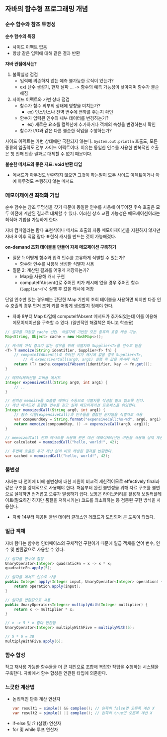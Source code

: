 
## 자바의 함수형 프로그래밍 개념
### 순수 함수와 참조 투명성
**순수 함수의 특징**
- 사이드 이펙트 없음
- 항상 같은 입력에 대해 같은 결과 반환

**자바 관점에서는?**
1. 불확실성 점검
   - 입력에 의존하지 않는 예측 불가능한 로직이 있는가?
   - ex) 난수 생성기, 현재 날짜 ... -> 함수의 예측 가능성이 낮아지며 함수가 불순해짐
2. 사이드 이펙트와 가변 상태 점검
   - 함수가 함수 외부의 상태에 영향을 미치는가?
     - ex) 인스턴스나 전역 변수에 변화를 주는지 확인
   - 함수가 입력된 인수의 내부 데이터를 변경하는가?
     - ex) 새로운 요소를 컬렉션에 추가하거나 객체의 속성을 변경하는지 확인
   - 함수가 I/O와 같은 다른 불순한 작업을 수행하는가?

사이드 이펙트는 가변 상태에만 국한되지 않는다. ```System.out.println``` 호출도, 모든 종류의 입출력도 전부 사이드 이펙트이다. 이유는 동일한 인수를 사용한 반복적인 호출은 첫 번째 반환 결과로 대체할 수 없기 때문이다.


**불순한 메서드의 좋은 지표: void 반환 타입**
- 메서드가 아무것도 반환하지 않으면 그것이 하는일이 모두 사이드 이펙트이거나 아예 아무것도 수행하지 않는 메서드


### 메모이제이션 최적화 기법
순수 함수는 참조 투명성을 갖기 때문에 동일한 인수를 사용해 이루어진 후속 호출은 모두 이전에 계산된 결과로 대체할 수 있다. 이러한 상호 교환 가능성은 메모제이션이라는 최적화 기법을 가능하게 한다.

자바 컴파일러는 람다 표현식이나 메서드 호출의 자동 메모이제이션을 지원하지 않지만 자바 8 이후 직접 람다 표현식 캐시를 만드는 것이 가능해졌다.

**on-demand 조회 테이블을 만들어 자체 메모제이션 구축하기**
- 질문 1: 어떻게 함수와 입력 인수를 고유하게 식별할 수 있는가?
  - 함수와 인수를 사용해 생성한 식별자 사용
- 질문 2: 계산된 결과를 어떻게 저장하는가?
  - Map을 사용해 캐시 구현
  - computeIfAbsent()로 주어진 키가 캐시에 없을 경우 주어진 함수(`Supplier<T>`) 실행 후 값을 캐시에 저장

단일 인수만 있는 경우에는 간단한 Map 기반의 조회 테이블을 사용하면 되지만 다중 인수 호출의 경우 먼저 조회 키를 어떻게 생성할지 정해야 한다.
- 자바 8부터 Map 타입에 computeIfAbsent 메서드가 추가되었는데 이를 이용해 메모이제이션을 구축할 수 있다. (일반적인 해결책은 아니고 학습용)
```java
// 결과를 저장할 cache 선언. 식별자에 기반한 모든 종류의 호출 캐싱 가능. 
Map<String, Object> cache = new HashMap<>();

// 캐시에 아직 결과가 없는 경우를 위해 식별자와 Supplier<T>를 인수로 받음
<T> T memoize(String identifier, Supplier<T> fn) {
    // computeIfAbsent()로 주어진 키가 캐시에 없을 경우 Supplier<T>,
        // 즉 expensiverCall(arg0, arg1) 실행 후 값을 캐시에 저장
    return (T) cache.computeIfAbsent(identifier, key -> fn.get());
}

// 메모이제이션될 고비용 메서드
Integer expensiveCall(String arg0, int arg1) {
    // ..
}

// 편의상 memoize를 호출할 때마다 수동으로 식별자를 작성할 필요 없도록 한다.
// 계산 메서드와 동일한 인수를 갖고 실제 메모이제이션 프로세스를 위임한다. 
Integer memoizedCall(String arg0, int arg1) {
    // 함수 이름(expensiveCall)과 인수들을 결합한 문자열을 식별자로 사용
    var compoundKey = String.format("expensiveCall:%s-%d", arg0, arg1);
    return memoize(compoundKey, () -> expensiveCall(arg0, arg1));
}

// memoizedCall 편의 메서드를 사용해 원본 대신 메모이제이션된 버전을 사용해 실제 계산 수행 후 저장
var calculated = memoizedCall("hello, world!", 42);

// 두번째 호출은 추가 계산 없이 바로 캐싱된 결과를 반환한다.
var cached = memoizedCall("hello, world!", 42);
```


### 불변성
자바는 타 언어에 비해 불변성에 대한 지원이 비교적 제한적이므로 effectively final과 같은 구조를 강제적으로 사용해야 한다. 처음부터 완전 불변성을 위해 자료 구조를 불변으로 설계하면 번거롭고 오류가 발생하기 쉽다. 보통은 라이브러리를 활용해 보일러플레이트(필요하긴 하지만 품질을 저하시키는) 코드를 최소화하는 등 검증된 구현 방식을 사용한다.
- 자바 14부터 제공된 불변 데이터 클래스인 레코드가 도입되어 큰 도움이 되었다.


### 일급 객체
자바 람다는 함수형 인터페이스의 구체적인 구현이기 때문에 일급 객체를 얻어 변수, 인수 및 반환값으로 사용할 수 있다.

```java
// 람다를 변수에 할당
UnaryOperator<Integer> quadraticFn = x -> x * x;
quadraticFn.apply(5);

// 람다를 메서드 인수로 사용
public Integer apply(Integer input, UnaryOperator<Integer> operation) {
    return operation.apply(input);
}

// 람다를 반환값으로 사용
public UnaryOperator<Integer> multiplyWith(Integer multiplier) {
    return x -> multiplier * x;
}

// x -> 5 * x 람다 반환됨
UnaryOperator<Integer> multiplyWithFive = multiplyWith(5);

// 5 * 6 = 30
multiplyWithFive.apply(6);
```

### 함수 합성
작고 재사용 가능한 함수들을 더 큰 체인으로 조합해 복잡한 작업을 수행하는 시스템을 구축한다. 자바에서 함수 합성은 연관된 타입에 의존한다.

### 느긋한 계산법
- 논리적인 단축 계산 연산자
    ```java
    var result1 = simple() && complex(); // 왼쪽이 false면 오른쪽 계산 X
    var result2 = simple() || complex(); // 왼쪽이 true면 오른쪽 계산 X
    ```
- if-else 및 :? (삼항) 연산자
- for 및 while 루프 연산자